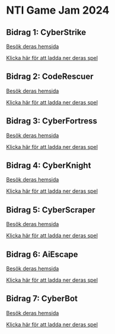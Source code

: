 # NTI Game Jam 2024

## Bidrag 1: CyberStrike
[Besök deras hemsida](https://cyberstrike-thegame.replit.app/)

[Klicka här för att ladda ner deras spel](https://github.com/NTI-Game-Jam-2024/CyberStrike/releases/download/1.0/CyberStrikeBuild.zip)


## Bidrag 2: CodeRescuer
[Besök deras hemsida](https://coderescuer-thegame.replit.app/)

[Klicka här för att ladda ner deras spel]()

## Bidrag 3: CyberFortress
[Besök deras hemsida](https://cyberfortress-thegame.replit.app/)

[Klicka här för att ladda ner deras spel](https://github.com/NTI-Game-Jam-2024/Cyber-Fortress/releases/download/1.0.0/Cyber-Fortress.7z)

## Bidrag 4: CyberKnight
[Besök deras hemsida](https://cyberknight-thegame.replit.app)

[Klicka här för att ladda ner deras spel]()

## Bidrag 5: CyberScraper
[Besök deras hemsida](https://cyberscraper-thegame.replit.app)

[Klicka här för att ladda ner deras spel]()

## Bidrag 6: AiEscape
[Besök deras hemsida](https://aiescape-thegame.replit.app)

[Klicka här för att ladda ner deras spel]()

## Bidrag 7: CyberBot
[Besök deras hemsida](https://cyberbot-thegame.replit.app)

[Klicka här för att ladda ner deras spel]()

